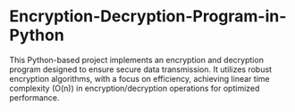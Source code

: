 # Encryption-Decryption-Program-in-Python
This Python-based project implements an encryption and decryption program designed to ensure secure data transmission. It utilizes robust encryption algorithms, with a focus on efficiency, achieving linear time complexity (O(n)) in encryption/decryption operations for optimized performance.
